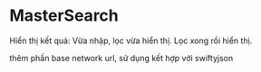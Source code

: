 # MasterSearch
Hiển thị kết quả: Vừa nhập, lọc vừa hiển thị. Lọc xong rồi hiển thị.

thêm phần base network url, sử dụng kết hợp với swiftyjson
